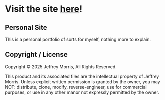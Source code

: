 
# Visit the site [here](https://jeffrey-m.com)!

## Personal Site
This is a personal portfolio of sorts for myself, nothing more to explain.

## Copyright / License

Copyright © 2025 Jeffrey Morris, All Rights Reserved.

This product and its associated files are the intellectual property of Jeffrey Morris.
Unless explicit written permission is granted by the owner, you may NOT:
distribute, clone, modify, reverse-engineer, use for commercial purposes,
or use in any other manor not expressly permitted by the owner.